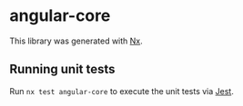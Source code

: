 # angular-core

This library was generated with [Nx](https://nx.dev).

## Running unit tests

Run `nx test angular-core` to execute the unit tests via [Jest](https://jestjs.io).
